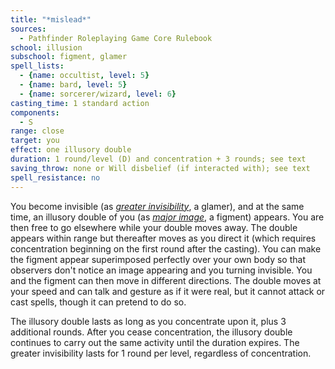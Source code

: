 ```yaml
---
title: "*mislead*"
sources:
  - Pathfinder Roleplaying Game Core Rulebook
school: illusion
subschool: figment, glamer
spell_lists:
  - {name: occultist, level: 5}
  - {name: bard, level: 5}
  - {name: sorcerer/wizard, level: 6}
casting_time: 1 standard action
components:
  - S
range: close
target: you
effect: one illusory double
duration: 1 round/level (D) and concentration + 3 rounds; see text
saving_throw: none or Will disbelief (if interacted with); see text
spell_resistance: no
---
```


You become invisible (as [*greater invisibility*](/spells/greater-invisibility/), a glamer), and at the same time, an illusory double of you (as [*major image*](/spells/major-image/), a figment) appears. You are then free to go elsewhere while your double moves away. The double appears within range but thereafter moves as you direct it (which requires concentration beginning on the first round after the casting). You can make the figment appear superimposed perfectly over your own body so that observers don't notice an image appearing and you turning invisible. You and the figment can then move in different directions. The double moves at your speed and can talk and gesture as if it were real, but it cannot attack or cast spells, though it can pretend to do so.

The illusory double lasts as long as you concentrate upon it, plus 3 additional rounds. After you cease concentration, the illusory double continues to carry out the same activity until the duration expires. The greater invisibility lasts for 1 round per level, regardless of concentration.

